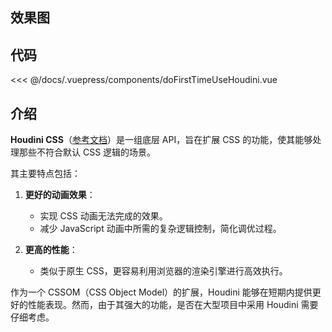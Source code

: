 ## 效果图

<ClientOnly><doFirstTimeUseHoudini></doFirstTimeUseHoudini></ClientOnly>

## 代码

<<< @/docs/.vuepress/components/doFirstTimeUseHoudini.vue

## 介绍

**Houdini CSS**（[参考文档](https://developer.mozilla.org/zh-CN/docs/Web/API/Houdini_APIs)）是一组底层 API，旨在扩展 CSS 的功能，使其能够处理那些不符合默认 CSS 逻辑的场景。

其主要特点包括：

1. **更好的动画效果**：
   - 实现 CSS 动画无法完成的效果。
   - 减少 JavaScript 动画中所需的复杂逻辑控制，简化调优过程。

2. **更高的性能**：
   - 类似于原生 CSS，更容易利用浏览器的渲染引擎进行高效执行。

作为一个 CSSOM（CSS Object Model）的扩展，Houdini 能够在短期内提供更好的性能表现。然而，由于其强大的功能，是否在大型项目中采用 Houdini 需要仔细考虑。